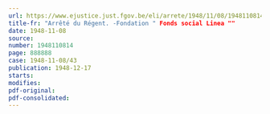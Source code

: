 ```yaml
---
url: https://www.ejustice.just.fgov.be/eli/arrete/1948/11/08/1948110814/justel
title-fr: "Arrêté du Régent. -Fondation " Fonds social Linea ""
date: 1948-11-08
source:
number: 1948110814
page: 888888
case: 1948-11-08/43
publication: 1948-12-17
starts:
modifies:
pdf-original:
pdf-consolidated:
---
```


